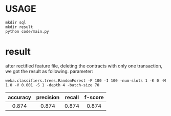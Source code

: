 # USAGE
```
mkdir sql
mkdir result
python code/main.py
```

# result
after rectified feature file, deleting the contracts with only one transaction, we got the result as following.
parameter: 
```
weka.classifiers.trees.RandomForest -P 100 -I 100 -num-slots 1 -K 0 -M 1.0 -V 0.001 -S 1 -depth 4 -batch-size 70
```
|accuracy|precision|recall|f-score|
|:---:|:---:|:---:|:---:|
|0.874|0.874|0.874|0.874|
